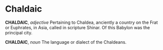 # Chaldaic

**CHALDAIC**, _adjective_ Pertaining to Chaldea, anciently a country on the Frat or Euphrates, in Asia, called in scripture Shinar. Of this Babylon was the principal city.

**CHALDAIC**, _noun_ The language or dialect of the Chaldeans.